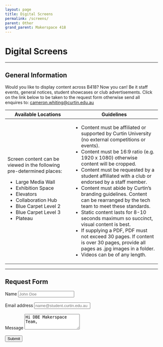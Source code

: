 ```yaml
---
layout: page
title: Digital Screens
permalink: /screens/
parent: Other
grand_parent: Makerspace 418
---
```


# Digital Screens

***

## General Information

Would you like to display content across B418? Now you can! Be it staff events, general notices, student showcases or club advertisements. Click on the link below to be taken to the request form otherwise send all enquires to: [cameron.whiting@curtin.edu.au](mailto:cameron.whiting@curtin.edu.au)

<!-- Formatted this way due to dot points in tables not being easily supported in markdown -->

<table>
  <thead>
    <tr>
      <th>Available Locations</th>
      <th>Guidelines</th>
    </tr>
  </thead>
  <tr>
    <td>Screen content can be viewed in the following pre-determined places:
      <ul>
        <li>Large Media Wall</li>
        <li>Exhibition Space</li>
        <li>Elevators</li>
        <li>Collaboration Hub</li>
        <li>Blue Carpet Level 2</li>
        <li>Blue Carpet Level 3</li>
        <li>Plateau</li>
      </ul>
    </td>
    <td>
      <ul>
        <li>Content must be affiliated or supported by Curtin University (no external competitions or events).</li>
        <li>Content must be 16:9 ratio (e.g. 1920 x 1080) otherwise content will be cropped.</li>
        <li>Content must be requested by a student affiliated with a club or endorsed by a staff member.</li>
        <li>Content must abide by Curtin’s branding guidelines. Content can be rearranged by the tech team to meet these standards.</li>
        <li>Static content lasts for 8-10 seconds maximum so succinct, visual content is best.</li>
        <li> If supplying a PDF, PDF must not exceed 30 pages. If content is over 30 pages, provide all pages as .jpg images in a folder. </li>
        <li>Videos can be of any length. </li>
      </ul>
    </td>
  </tr>
</table>

***

## Request Form

<form action="https://formspree.io/f/mqkjyepw" method="POST">
    <div class="form-group">
        <label for="name">Name</label>
        <input type="text" class="form-control" id="name" name="name" placeholder="John Doe" required>
        </div> <br>
    <div class="form-group">
        <label for="email">Email address</label>
        <input type="email" class="form-control" id="email" placeholder="name@student.curtin.edu.au" name="email" required>
    </div> <br>
    <div class="form-group">
        <label for="message">Message</label>
        <textarea class="form-control" id="message" rows="3" name="message" required>Hi DBE Makerspace Team,</textarea>
    </div>
    <br>
    <button type="submit" class="btn btn-primary">Submit</button>
</form>
